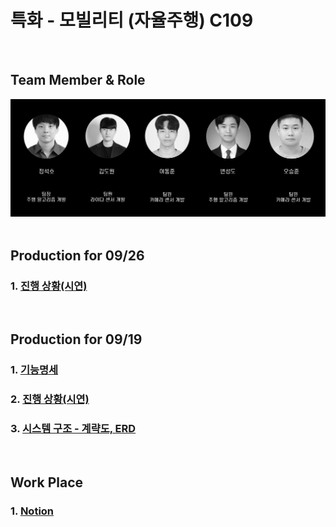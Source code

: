 # 특화 - 모빌리티 (자율주행) C109
<br>

## Team Member & Role
![TeamMember](./개발현황/image_src/TeamMember.png)
<br>
<br>

## Production for 09/26
### 1. [진행 상황(시연)](https://inquisitive-warrior-3ad.notion.site/09-26-88de98b0ed9d4791b422a7f2a202b203)
<br>

## Production for 09/19
### 1. [기능명세](https://www.notion.so/go-to-the-mars/b8df94bee36f43daaa529e278a64f8d4?v=7a34cb580f0e43b5aaeb68cf7e2f4d74)

### 2. [진행 상황(시연)](https://www.notion.so/go-to-the-mars/446c4bcbc9544275a2a2ea49516404bc)

### 3. [시스템 구조 - 계략도, ERD](https://www.notion.so/go-to-the-mars/585ead430f5744738e21db94f6b8fb2f)
<br>

## Work Place
### 1. [Notion](https://go-to-the-mars.notion.site/1d2471dd5a1f44b9b4c3bc9d5484f22f)
